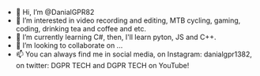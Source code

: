 - 👋 Hi, I’m @DanialGPR82
- 👀 I’m interested in video recording and editing, MTB cycling, gaming, coding, drinking tea and coffee and etc.
- 🌱 I’m currently learning C#, then, I'll learn pyton, JS and C++.
- 💞️ I’m looking to collaborate on ...
- 📫 You can always find me in social media, on Instagram: danialgpr1382, on twitter: DGPR TECH and DGPR TECH on YouTube!

<!---
DanialGPR82/DanialGPR82 is a ✨ special ✨ repository because its `README.md` (this file) appears on your GitHub profile.
You can click the Preview link to take a look at your changes.
--->
